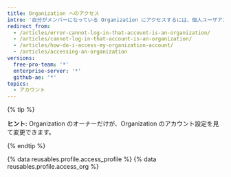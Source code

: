 ```yaml
---
title: Organization へのアクセス
intro: '自分がメンバーになっている Organization にアクセスするには、個人ユーザアカウントにサインインしなければなりません。'
redirect_from:
  - /articles/error-cannot-log-in-that-account-is-an-organization/
  - /articles/cannot-log-in-that-account-is-an-organization/
  - /articles/how-do-i-access-my-organization-account/
  - /articles/accessing-an-organization
versions:
  free-pro-team: '*'
  enterprise-server: '*'
  github-ae: '*'
topics:
  - アカウント
---
```


{% tip %}

**ヒント:** Organization のオーナーだけが、Organization のアカウント設定を見て変更できます。

{% endtip %}

{% data reusables.profile.access_profile %}
{% data reusables.profile.access_org %}

